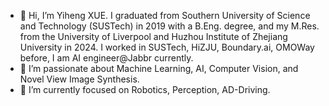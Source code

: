 - 👋 Hi, I’m Yiheng XUE. I graduated from Southern University of Science and Technology (SUSTech) in 2019 with a B.Eng. degree, and my M.Res. from the University of Liverpool and Huzhou Institute of Zhejiang University in 2024. I worked in SUSTech, HiZJU, Boundary.ai, OMOWay before, I am AI engineer@Jabbr currently.
- 👀 I’m passionate about Machine Learning, AI, Computer Vision, and Novel View Image Synthesis.
- 🌱 I’m currently focused on Robotics, Perception, AD-Driving.


<!---
Billy1203/Billy1203 is a ✨ special ✨ repository because its `README.md` (this file) appears on your GitHub profile.
You can click the Preview link to take a look at your changes.
--->
